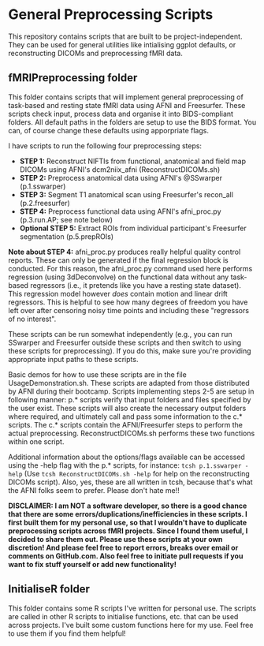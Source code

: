 # General Preprocessing Scripts
This repository contains scripts that are built to be project-independent. They can be used for general utilities like intialising ggplot defaults, or reconstructing DICOMs and preprocessing fMRI data.

## fMRIPreprocessing folder
This folder contains scripts that will implement general preprocessing of task-based and resting state fMRI data using AFNI and Freesurfer. These scripts check input, process data and organise it into BIDS-compliant folders. All default paths in the folders are setup to use the BIDS format. You can, of course change these defaults using apporpriate flags.

I have scripts to run the following four preprocessing steps:
 * **STEP 1:** Reconstruct NIFTIs from functional, anatomical and field map DICOMs using AFNI's dcm2niix_afni (ReconstructDICOMs.sh)
 * **STEP 2:** Preprocess anatomical data using AFNI's @SSwarper (p.1.sswarper)
 * **STEP 3:** Segment T1 anatomical scan using Freesurfer's recon_all (p.2.freesurfer)
 * **STEP 4:** Preprocess functional data using AFNI's afni_proc.py (p.3.run.AP; see note below)
 * **Optional STEP 5:** Extract ROIs from individual participant's Freesurfer segmentation (p.5.prepROIs)

**Note about STEP 4:** afni_proc.py produces really helpful quality control reports. These can only be generated if the final regression block is conducted. For this reason, the afni_proc.py command used here performs regression (using 3dDeconvolve) on the functional data without any task-based regressors (i.e., it pretends like you have a resting state dataset). This regression model however *does* contain motion and linear drift regressors. This is helpful to see how many degrees of freedom you have left over after censoring noisy time points and including these "regressors of no interest".


These scripts can be run somewhat independently (e.g., you can run SSwarper and Freesurfer outside these scripts and then switch to using these scripts for preprocessing). If you do this, make sure you're providing appropriate input paths to these scripts.

Basic demos for how to use these scripts are in the file UsageDemonstration.sh. These scripts are adapted from those distributed by AFNI during their bootcamp.  Scripts implementing steps 2-5 are setup in following manner: p.* scripts verify that input folders and files specified by the user exist. These scripts will also create the necessary output folders where required, and ultimately call and pass some information to the c.* scripts. The c.* scripts contain the AFNI/Freesurfer steps to perform the actual preprocessing. ReconstructDICOMs.sh performs these two functions within one script. 

Additional information about the options/flags available can be accessed using the -help flag with the p.* scripts, for instance:
`tcsh p.1.sswarper -help`
(Use `tcsh ReconstructDICOMs.sh -help` for help on the reconstructing DICOMs script). Also, yes, these are all written in tcsh, because that's what the AFNI folks seem to prefer. Please don't hate me!!

**DISCLAIMER: I am NOT a software developer, so there is a good chance that there are some errors/duplications/inefficiencies in these scripts. I first built them for my personal use, so that I wouldn't have to duplicate preprocessing scripts across fMRI projects. Since I found them useful, I decided to share them out. Please use these scripts at your own discretion! And please feel free to report errors, breaks over email or comments on GitHub.com. Also feel free to initiate pull requests if you want to fix stuff yourself or add new functionality!**

## InitialiseR folder
This folder contains some R scripts I've written for personal use. The scripts are called in other R scripts to initialise functions, etc. that can be used across projects. I've built some custom functions here for my use. Feel free to use them if you find them helpful!

